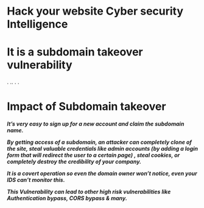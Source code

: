
<h1>Hack your website Cyber security Intelligence </h1>
<h1>It is a subdomain takeover vulnerability </h1>
    .  ..            .              .                <h1>Impact of Subdomain takeover</h1>
    <h5>It’s very easy to sign up for a new account and claim the subdomain name.

By getting access of a subdomain, an attacker can completely clone of the site, steal valuable credentials like admin accounts (by adding a login form that will redirect the user to a certain page) , steal cookies, or completely destroy the credibility of your company.

It is a covert operation so even the domain owner won’t notice, even your IDS can’t monitor this.

This Vulnerability can lead to other high risk vulnerabilities like Authentication bypass, CORS bypass & many.

</h5>
